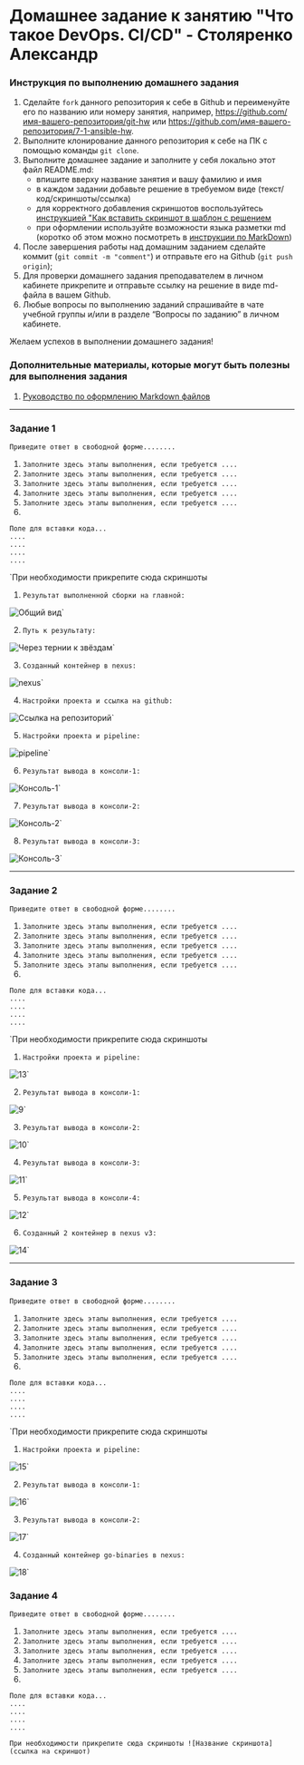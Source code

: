 # Домашнее задание к занятию "Что такое DevOps. СI/СD" - Столяренко Александр


### Инструкция по выполнению домашнего задания

   1. Сделайте `fork` данного репозитория к себе в Github и переименуйте его по названию или номеру занятия, например, https://github.com/имя-вашего-репозитория/git-hw или  https://github.com/имя-вашего-репозитория/7-1-ansible-hw.
   2. Выполните клонирование данного репозитория к себе на ПК с помощью команды `git clone`.
   3. Выполните домашнее задание и заполните у себя локально этот файл README.md:
      - впишите вверху название занятия и вашу фамилию и имя
      - в каждом задании добавьте решение в требуемом виде (текст/код/скриншоты/ссылка)
      - для корректного добавления скриншотов воспользуйтесь [инструкцией "Как вставить скриншот в шаблон с решением](https://github.com/netology-code/sys-pattern-homework/blob/main/screen-instruction.md)
      - при оформлении используйте возможности языка разметки md (коротко об этом можно посмотреть в [инструкции  по MarkDown](https://github.com/netology-code/sys-pattern-homework/blob/main/md-instruction.md))
   4. После завершения работы над домашним заданием сделайте коммит (`git commit -m "comment"`) и отправьте его на Github (`git push origin`);
   5. Для проверки домашнего задания преподавателем в личном кабинете прикрепите и отправьте ссылку на решение в виде md-файла в вашем Github.
   6. Любые вопросы по выполнению заданий спрашивайте в чате учебной группы и/или в разделе “Вопросы по заданию” в личном кабинете.
   
Желаем успехов в выполнении домашнего задания!
   
### Дополнительные материалы, которые могут быть полезны для выполнения задания

1. [Руководство по оформлению Markdown файлов](https://gist.github.com/Jekins/2bf2d0638163f1294637#Code)

---

### Задание 1

`Приведите ответ в свободной форме........`

1. `Заполните здесь этапы выполнения, если требуется ....`
2. `Заполните здесь этапы выполнения, если требуется ....`
3. `Заполните здесь этапы выполнения, если требуется ....`
4. `Заполните здесь этапы выполнения, если требуется ....`
5. `Заполните здесь этапы выполнения, если требуется ....`
6. 



```
Поле для вставки кода...
....
....
....
....
```

`При необходимости прикрепитe сюда скриншоты

1. `Результат выполненной сборки на главной:`

![Общий вид](https://github.com/Mr-Alex01/gitlab-hw/blob/main/img/1.jpg)`

2. `Путь к результату:`

![Через тернии к звёздам](https://github.com/Mr-Alex01/gitlab-hw/blob/main/img/2.jpg)`

3. `Созданный контейнер в nexus:`

![nexus](https://github.com/Mr-Alex01/gitlab-hw/blob/main/img/3.jpg)`

4. `Настройки проекта и ссылка на github:`

![Ссылка на репозиторий](https://github.com/Mr-Alex01/gitlab-hw/blob/main/img/4.jpg)`

5. `Настройки проекта и pipeline:`

![pipeline](https://github.com/Mr-Alex01/gitlab-hw/blob/main/img/5.jpg)`

6. `Результат вывода в консоли-1:`

![Консоль-1](https://github.com/Mr-Alex01/gitlab-hw/blob/main/img/6.jpg)`

7. `Результат вывода в консоли-2:`

![Консоль-2](https://github.com/Mr-Alex01/gitlab-hw/blob/main/img/7.jpg)`

8. `Результат вывода в консоли-3:`

![Консоль-3](https://github.com/Mr-Alex01/gitlab-hw/blob/main/img/8.jpg)`

---

### Задание 2

`Приведите ответ в свободной форме........`

1. `Заполните здесь этапы выполнения, если требуется ....`
2. `Заполните здесь этапы выполнения, если требуется ....`
3. `Заполните здесь этапы выполнения, если требуется ....`
4. `Заполните здесь этапы выполнения, если требуется ....`
5. `Заполните здесь этапы выполнения, если требуется ....`
6. 



```
Поле для вставки кода...
....
....
....
....
```

`При необходимости прикрепитe сюда скриншоты

1. `Настройки проекта и pipeline:`

![13](https://github.com/Mr-Alex01/gitlab-hw/blob/main/img/13.jpg)`

2. `Результат вывода в консоли-1:`

![9](https://github.com/Mr-Alex01/gitlab-hw/blob/main/img/9.jpg)`

3. `Результат вывода в консоли-2:`

![10](https://github.com/Mr-Alex01/gitlab-hw/blob/main/img/10.jpg)`

4. `Результат вывода в консоли-3:`

![11](https://github.com/Mr-Alex01/gitlab-hw/blob/main/img/11.jpg)`

5. `Результат вывода в консоли-4:`

![12](https://github.com/Mr-Alex01/gitlab-hw/blob/main/img/12.jpg)`

6. `Созданный 2 контейнер в nexus v3:`

![14](https://github.com/Mr-Alex01/gitlab-hw/blob/main/img/14.jpg)`


---

### Задание 3

`Приведите ответ в свободной форме........`

1. `Заполните здесь этапы выполнения, если требуется ....`
2. `Заполните здесь этапы выполнения, если требуется ....`
3. `Заполните здесь этапы выполнения, если требуется ....`
4. `Заполните здесь этапы выполнения, если требуется ....`
5. `Заполните здесь этапы выполнения, если требуется ....`
6. 

```
Поле для вставки кода...
....
....
....
....
```

`При необходимости прикрепитe сюда скриншоты

1. `Настройки проекта и pipeline:`

![15](https://github.com/Mr-Alex01/gitlab-hw/blob/main/img/15.jpg)`

2. `Результат вывода в консоли-1:`

![16](https://github.com/Mr-Alex01/gitlab-hw/blob/main/img/16.jpg)`

3. `Результат вывода в консоли-2:`

![17](https://github.com/Mr-Alex01/gitlab-hw/blob/main/img/17.jpg)`

4. `Созданный контейнер go-binaries в nexus:`

![18](https://github.com/Mr-Alex01/gitlab-hw/blob/main/img/18.jpg)`

### Задание 4

`Приведите ответ в свободной форме........`

1. `Заполните здесь этапы выполнения, если требуется ....`
2. `Заполните здесь этапы выполнения, если требуется ....`
3. `Заполните здесь этапы выполнения, если требуется ....`
4. `Заполните здесь этапы выполнения, если требуется ....`
5. `Заполните здесь этапы выполнения, если требуется ....`
6. 

```
Поле для вставки кода...
....
....
....
....
```

`При необходимости прикрепитe сюда скриншоты
![Название скриншота](ссылка на скриншот)`
